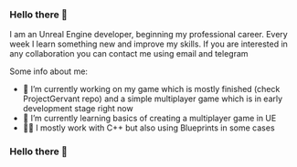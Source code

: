 ### Hello there 👋

I am an Unreal Engine developer, beginning my professional career. Every week I learn something new and improve my skills. 
If you are interested in any collaboration you can contact me using email and telegram

Some info about me:
- 🔭 I’m currently working on my game which is mostly finished (check ProjectGervant repo) and a simple multiplayer game which is in early development stage right now
- 🌱 I’m currently learning basics of creating a multiplayer game in UE
- 👨‍💻 I mostly work with C++ but also using Blueprints in some cases

### Hello there 👋
<!--
**3sSTheProgrammer/3sSTheProgrammer** is a ✨ _special_ ✨ repository because its `README.md` (this file) appears on your GitHub profile.

Here are some ideas to get you started:

- 🔭 I’m currently working on ...
- 🌱 I’m currently learning ...
- 👯 I’m looking to collaborate on ...
- 🤔 I’m looking for help with ...
- 💬 Ask me about ...
- 📫 How to reach me: ...
- 😄 Pronouns: ...
- ⚡ Fun fact: ...
-->

